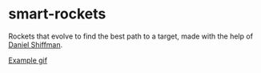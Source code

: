 # smart-rockets

Rockets that evolve to find the best path to a target, made with the help of [Daniel Shiffman](https://www.youtube.com/user/shiffman).

[Example gif](https://media.giphy.com/media/3o6nV8nOgxUqZGuB3y/giphy.gif)
